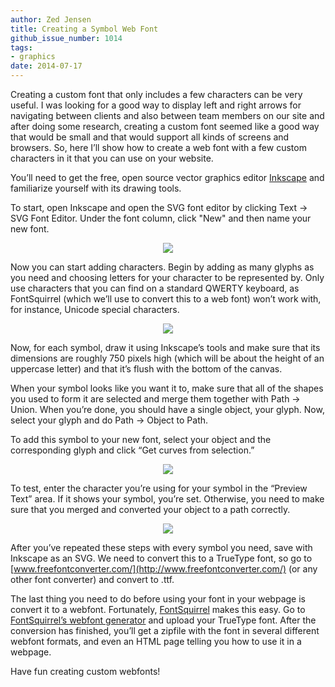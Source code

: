 ```yaml
---
author: Zed Jensen
title: Creating a Symbol Web Font
github_issue_number: 1014
tags:
- graphics
date: 2014-07-17
---
```


Creating a custom font that only includes a few characters can be very useful. I was looking for a good way to display left and right arrows for navigating between clients and also between team members on our site and after doing some research, creating a custom font seemed like a good way that would be small and that would support all kinds of screens and browsers. So, here I’ll show how to create a web font with a few custom characters in it that you can use on your website.

You’ll need to get the free, open source vector graphics editor [Inkscape](https://inkscape.org/en/) and familiarize yourself with its drawing tools.

To start, open Inkscape and open the SVG font editor by clicking Text -> SVG Font Editor. Under the font column, click "New" and then name your new font.

<div class="separator" style="clear: both; text-align: center;"><a href="/blog/2014/07/creating-symbol-web-font/image-0-big.jpeg" imageanchor="1" style="margin-left: 1em; margin-right: 1em;"><img border="0" src="/blog/2014/07/creating-symbol-web-font/image-0.jpeg"/></a></div>

<div class="separator" style="clear: both; text-align: center;"></div>

Now you can start adding characters. Begin by adding as many glyphs as you need and choosing letters for your character to be represented by. Only use characters that you can find on a standard QWERTY keyboard, as FontSquirrel (which we’ll use to convert this to a web font) won’t work with, for instance, Unicode special characters.

<div class="separator" style="clear: both; text-align: center;"><a href="/blog/2014/07/creating-symbol-web-font/image-1-big.jpeg" imageanchor="1" style="margin-left: 1em; margin-right: 1em;"><img border="0" src="/blog/2014/07/creating-symbol-web-font/image-1.jpeg"/></a></div>

Now, for each symbol, draw it using Inkscape’s tools and make sure that its dimensions are roughly 750 pixels high (which will be about the height of an uppercase letter) and that it’s flush with the bottom of the canvas.

When your symbol looks like you want it to, make sure that all of the shapes you used to form it are selected and merge them together with Path -> Union. When you’re done, you should have a single object, your glyph. Now, select your glyph and do Path -> Object to Path.

To add this symbol to your new font, select your object and the corresponding glyph and click “Get curves from selection.”

<div class="separator" style="clear: both; text-align: center;"><a href="/blog/2014/07/creating-symbol-web-font/image-2-big.jpeg" imageanchor="1" style="margin-left: 1em; margin-right: 1em;"><img border="0" src="/blog/2014/07/creating-symbol-web-font/image-2.jpeg"/></a></div>

To test, enter the character you’re using for your symbol in the “Preview Text” area. If it shows your symbol, you’re set. Otherwise, you need to make sure that you merged and converted your object to a path correctly.

<div class="separator" style="clear: both; text-align: center;"><a href="/blog/2014/07/creating-symbol-web-font/image-3-big.jpeg" imageanchor="1" style="margin-left: 1em; margin-right: 1em;"><img border="0" src="/blog/2014/07/creating-symbol-web-font/image-3.jpeg"/></a></div>

After you’ve repeated these steps with every symbol you need, save with Inkscape as an SVG. We need to convert this to a TrueType font, so go to [www.freefontconverter.com/](http://www.freefontconverter.com/) (or any other font converter) and convert to .ttf.

The last thing you need to do before using your font in your webpage is convert it to a webfont. Fortunately, [FontSquirrel](https://www.fontsquirrel.com/) makes this easy. Go to [FontSquirrel’s webfont generator](https://www.fontsquirrel.com/tools/webfont-generator) and upload your TrueType font. After the conversion has finished, you’ll get a zipfile with the font in several different webfont formats, and even an HTML page telling you how to use it in a webpage.

Have fun creating custom webfonts!
